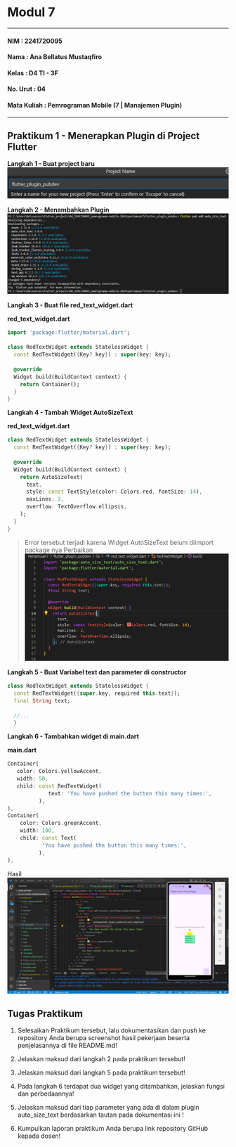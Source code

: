 # Modul 7

---

#### NIM : 2241720095

#### Nama   : Ana Bellatus Mustaqfiro

#### Kelas   : D4 TI - 3F

#### No. Urut  : 04

#### Mata Kuliah  : Pemrograman Mobile (7 | Manajemen Plugin)

---

## Praktikum 1 - Menerapkan Plugin di  Project Flutter

**Langkah 1 - Buat project baru**
![Langkah 1](./assets/01.png)

**Langkah 2 - Menambahkan Plugin**
![Langkah 2](./assets/02.png)

**Langkah 3 - Buat file red_text_widget.dart**

**red_text_widget.dart**
```dart
import 'package:flutter/material.dart';

class RedTextWidget extends StatelessWidget {
  const RedTextWidget({Key? key}) : super(key: key);

  @override
  Widget build(BuildContext context) {
    return Container();
  }
}
```

**Langkah 4 - Tambah Widget AutoSizeText**

**red_text_widget.dart**
```dart
class RedTextWidget extends StatelessWidget {
  const RedTextWidget({Key? key}) : super(key: key);

  @override
  Widget build(BuildContext context) {
    return AutoSizeText(
      text,
      style: const TextStyle(color: Colors.red, fontSize: 14),
      maxLines: 2,
      overflow: TextOverflow.ellipsis,
    );
  }
}
```
> Error tersebut terjadi karena Widget AutoSizeText belum diimport package nya
> Perbaikan
> ![Perbaikan](./assets/04.png)

**Langkah 5 - Buat Variabel text dan parameter di constructor**

```dart
class RedTextWidget extends StatelessWidget {
  const RedTextWidget({super.key, required this.text});
  final String text;

  //...
  }
```

**Langkah 6 - Tambahkan widget di main.dart**

**main.dart**
```dart
Container(
   color: Colors.yellowAccent,
   width: 50,
   child: const RedTextWidget(
             text: 'You have pushed the button this many times:',
          ),
),
Container(
    color: Colors.greenAccent,
    width: 100,
    child: const Text(
           'You have pushed the button this many times:',
          ),
),
```

Hasil
![Hasil](./assets/03.png)

## Tugas Praktikum

1. Selesaikan Praktikum tersebut, lalu dokumentasikan dan push ke repository Anda berupa screenshot hasil pekerjaan beserta penjelasannya di file README.md!
2. Jelaskan maksud dari langkah 2 pada praktikum tersebut!

3. Jelaskan maksud dari langkah 5 pada praktikum tersebut!
4. Pada langkah 6 terdapat dua widget yang ditambahkan, jelaskan fungsi dan perbedaannya!
5. Jelaskan maksud dari tiap parameter yang ada di dalam plugin auto_size_text berdasarkan tautan pada dokumentasi ini !
6. Kumpulkan laporan praktikum Anda berupa link repository GitHub kepada dosen!
